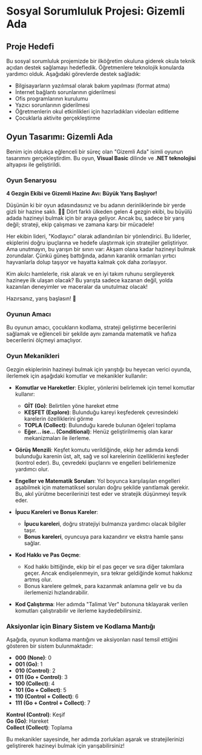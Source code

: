 # Sosyal Sorumluluk Projesi: Gizemli Ada

## Proje Hedefi
Bu sosyal sorumluluk projemizde bir ilköğretim okuluna giderek okula teknik açıdan destek sağlamayı hedefledik. Öğretmenlere teknolojik konularda yardımcı olduk. Aşağıdaki görevlerde destek sağladık:
- Bilgisayarların yazılımsal olarak bakım yapılması (format atma)
- İnternet bağlantı sorunlarının giderilmesi
- Ofis programlarının kurulumu
- Yazıcı sorunlarının giderilmesi
- Öğretmenlerin okul etkinlikleri için hazırladıkları videoları editleme
- Çocuklarla aktivite gerçekleştirme

## Oyun Tasarımı: Gizemli Ada
Benim için oldukça eğlenceli bir süreç olan "Gizemli Ada" isimli oyunun tasarımını gerçekleştirdim. Bu oyun, **Visual Basic** dilinde ve **.NET teknolojisi** altyapısı ile geliştirildi. 

### Oyun Senaryosu
**4 Gezgin Ekibi ve Gizemli Hazine Avı: Büyük Yarış Başlıyor!**

Düşünün ki bir oyun adasındasınız ve bu adanın derinliklerinde bir yerde gizli bir hazine saklı. 🌴💎 Dört farklı ülkeden gelen 4 gezgin ekibi, bu büyülü adada hazineyi bulmak için bir araya geliyor. Ancak bu, sadece bir yarış değil; strateji, ekip çalışması ve zamana karşı bir mücadele!

Her ekibin lideri, "Kodlayıcı" olarak adlandırılan bir yönlendirici. Bu liderler, ekiplerini doğru ipuçlarına ve hedefe ulaştırmak için stratejiler geliştiriyor. Ama unutmayın, bu yarışın bir sınırı var: Akşam olana kadar hazineyi bulmak zorundalar. Çünkü güneş battığında, adanın karanlık ormanları yırtıcı hayvanlarla dolup taşıyor ve hayatta kalmak çok daha zorlaşıyor.

Kim akılcı hamlelerle, risk alarak ve en iyi takım ruhunu sergileyerek hazineye ilk ulaşan olacak? Bu yarışta sadece kazanan değil, yolda kazanılan deneyimler ve maceralar da unutulmaz olacak! 

Hazırsanız, yarış başlasın! 🚀

### Oyunun Amacı
Bu oyunun amacı, çocukların kodlama, strateji geliştirme becerilerini sağlamak ve eğlenceli bir şekilde aynı zamanda matematik ve hafıza becerilerini ölçmeyi amaçlıyor.

### Oyun Mekanikleri
Gezgin ekiplerinin hazineyi bulmak için yarıştığı bu heyecan verici oyunda, ilerlemek için aşağıdaki komutlar ve mekanikler kullanılır:

- **Komutlar ve Hareketler**: Ekipler, yönlerini belirlemek için temel komutlar kullanır:
  - **GİT (Go)**: Belirtilen yöne hareket etme
  - **KEŞFET (Explore)**: Bulunduğu kareyi keşfederek çevresindeki karelerin özelliklerini görme
  - **TOPLA (Collect)**: Bulunduğu karede bulunan öğeleri toplama
  - **Eğer... ise... (Conditional)**: Henüz geliştirilmemiş olan karar mekanizmaları ile ilerleme.

- **Görüş Menzili**: Keşfet komutu verildiğinde, ekip her adımda kendi bulunduğu karenin üst, alt, sağ ve sol karelerinin özelliklerini keşfeder (kontrol eder). Bu, çevredeki ipuçlarını ve engelleri belirlemenize yardımcı olur.

- **Engeller ve Matematik Soruları**: Yol boyunca karşılaşılan engelleri aşabilmek için matematiksel soruları doğru şekilde yanıtlamak gerekir. Bu, akıl yürütme becerilerinizi test eder ve stratejik düşünmeyi teşvik eder.

- **İpucu Kareleri ve Bonus Kareler**:
  - **İpucu kareleri**, doğru stratejiyi bulmanıza yardımcı olacak bilgiler taşır.
  - **Bonus kareleri**, oyuncuya para kazandırır ve ekstra hamle şansı sağlar.

- **Kod Hakkı ve Pas Geçme**:
  - Kod hakkı bittiğinde, ekip bir el pas geçer ve sıra diğer takımlara geçer. Ancak endişelenmeyin, sıra tekrar geldiğinde komut hakkınız artmış olur.
  - Bonus karelere gelmek, para kazanmak anlamına gelir ve bu da ilerlemenizi hızlandırabilir.

- **Kod Çalıştırma**: Her adımda "Talimat Ver" butonuna tıklayarak verilen komutları çalıştırabilir ve ilerleme kaydedebilirsiniz.

### Aksiyonlar için Binary Sistem ve Kodlama Mantığı
Aşağıda, oyunun kodlama mantığını ve aksiyonları nasıl temsil ettiğini gösteren bir sistem bulunmaktadır:
- **000 (None)**: 0
- **001 (Go)**: 1
- **010 (Control)**: 2
- **011 (Go + Control)**: 3
- **100 (Collect)**: 4
- **101 (Go + Collect)**: 5
- **110 (Control + Collect)**: 6
- **111 (Go + Control + Collect)**: 7

**Kontrol (Control)**: Keşif  
**Go (Go)**: Hareket  
**Collect (Collect)**: Toplama

Bu mekanikler sayesinde, her adımda zorlukları aşarak ve stratejilerinizi geliştirerek hazineyi bulmak için yarışabilirsiniz!
